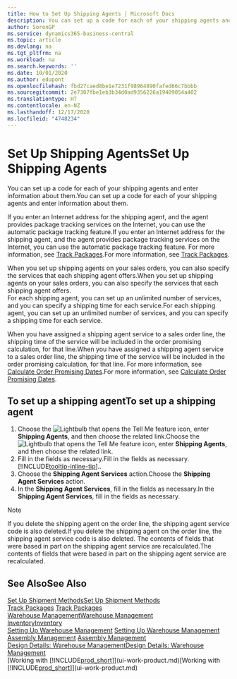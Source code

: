 ```yaml
---
title: How to Set Up Shipping Agents | Microsoft Docs
description: You can set up a code for each of your shipping agents and enter information about them.
author: SorenGP
ms.service: dynamics365-business-central
ms.topic: article
ms.devlang: na
ms.tgt_pltfrm: na
ms.workload: na
ms.search.keywords: ''
ms.date: 10/01/2020
ms.author: edupont
ms.openlocfilehash: fbd27caed8be1e7231f98964890fafed66c7bbbb
ms.sourcegitcommit: 2e7307fbe1eb3b34d0ad9356226a19409054a402
ms.translationtype: HT
ms.contentlocale: en-NZ
ms.lasthandoff: 12/17/2020
ms.locfileid: "4748234"
---
```

# <a name="set-up-shipping-agents"></a><span data-ttu-id="6f50a-103">Set Up Shipping Agents</span><span class="sxs-lookup"><span data-stu-id="6f50a-103">Set Up Shipping Agents</span></span>
<span data-ttu-id="6f50a-104">You can set up a code for each of your shipping agents and enter information about them.</span><span class="sxs-lookup"><span data-stu-id="6f50a-104">You can set up a code for each of your shipping agents and enter information about them.</span></span>  

<span data-ttu-id="6f50a-105">If you enter an Internet address for the shipping agent, and the agent provides package tracking services on the Internet, you can use the automatic package tracking feature.</span><span class="sxs-lookup"><span data-stu-id="6f50a-105">If you enter an Internet address for the shipping agent, and the agent provides package tracking services on the Internet, you can use the automatic package tracking feature.</span></span> <span data-ttu-id="6f50a-106">For more information, see [Track Packages](sales-how-track-packages.md).</span><span class="sxs-lookup"><span data-stu-id="6f50a-106">For more information, see [Track Packages](sales-how-track-packages.md).</span></span>

<span data-ttu-id="6f50a-107">When you set up shipping agents on your sales orders, you can also specify the services that each shipping agent offers.</span><span class="sxs-lookup"><span data-stu-id="6f50a-107">When you set up shipping agents on your sales orders, you can also specify the services that each shipping agent offers.</span></span>  
<span data-ttu-id="6f50a-108">For each shipping agent, you can set up an unlimited number of services, and you can specify a shipping time for each service.</span><span class="sxs-lookup"><span data-stu-id="6f50a-108">For each shipping agent, you can set up an unlimited number of services, and you can specify a shipping time for each service.</span></span>  

<span data-ttu-id="6f50a-109">When you have assigned a shipping agent service to a sales order line, the shipping time of the service will be included in the order promising calculation, for that line.</span><span class="sxs-lookup"><span data-stu-id="6f50a-109">When you have assigned a shipping agent service to a sales order line, the shipping time of the service will be included in the order promising calculation, for that line.</span></span> <span data-ttu-id="6f50a-110">For more information, see [Calculate Order Promising Dates](sales-how-to-calculate-order-promising-dates.md).</span><span class="sxs-lookup"><span data-stu-id="6f50a-110">For more information, see [Calculate Order Promising Dates](sales-how-to-calculate-order-promising-dates.md).</span></span>

## <a name="to-set-up-a-shipping-agent"></a><span data-ttu-id="6f50a-111">To set up a shipping agent</span><span class="sxs-lookup"><span data-stu-id="6f50a-111">To set up a shipping agent</span></span>  
1.  <span data-ttu-id="6f50a-112">Choose the ![Lightbulb that opens the Tell Me feature](media/ui-search/search_small.png "Tell me what you want to do") icon, enter **Shipping Agents**, and then choose the related link.</span><span class="sxs-lookup"><span data-stu-id="6f50a-112">Choose the ![Lightbulb that opens the Tell Me feature](media/ui-search/search_small.png "Tell me what you want to do") icon, enter **Shipping Agents**, and then choose the related link.</span></span>  
2.  <span data-ttu-id="6f50a-113">Fill in the fields as necessary.</span><span class="sxs-lookup"><span data-stu-id="6f50a-113">Fill in the fields as necessary.</span></span> [!INCLUDE[tooltip-inline-tip](includes/tooltip-inline-tip_md.md)]<span data-ttu-id="6f50a-114">.</span><span class="sxs-lookup"><span data-stu-id="6f50a-114">.</span></span>  
3.  <span data-ttu-id="6f50a-115">Choose the **Shipping Agent Services** action.</span><span class="sxs-lookup"><span data-stu-id="6f50a-115">Choose the **Shipping Agent Services** action.</span></span>
4. <span data-ttu-id="6f50a-116">In the **Shipping Agent Services**, fill in the fields as necessary.</span><span class="sxs-lookup"><span data-stu-id="6f50a-116">In the **Shipping Agent Services**, fill in the fields as necessary.</span></span>

> [!NOTE]  
>  <span data-ttu-id="6f50a-117">If you delete the shipping agent on the order line, the shipping agent service code is also deleted.</span><span class="sxs-lookup"><span data-stu-id="6f50a-117">If you delete the shipping agent on the order line, the shipping agent service code is also deleted.</span></span> <span data-ttu-id="6f50a-118">The contents of fields that were based in part on the shipping agent service are recalculated.</span><span class="sxs-lookup"><span data-stu-id="6f50a-118">The contents of fields that were based in part on the shipping agent service are recalculated.</span></span>  

## <a name="see-also"></a><span data-ttu-id="6f50a-119">See Also</span><span class="sxs-lookup"><span data-stu-id="6f50a-119">See Also</span></span>
[<span data-ttu-id="6f50a-120">Set Up Shipment Methods</span><span class="sxs-lookup"><span data-stu-id="6f50a-120">Set Up Shipment Methods</span></span>](sales-how-set-up-shipment-methods.md)  
<span data-ttu-id="6f50a-121">[Track Packages](sales-how-track-packages.md)  </span><span class="sxs-lookup"><span data-stu-id="6f50a-121">[Track Packages](sales-how-track-packages.md)  </span></span>  
[<span data-ttu-id="6f50a-122">Warehouse Management</span><span class="sxs-lookup"><span data-stu-id="6f50a-122">Warehouse Management</span></span>](warehouse-manage-warehouse.md)  
[<span data-ttu-id="6f50a-123">Inventory</span><span class="sxs-lookup"><span data-stu-id="6f50a-123">Inventory</span></span>](inventory-manage-inventory.md)  
<span data-ttu-id="6f50a-124">[Setting Up Warehouse Management](warehouse-setup-warehouse.md)   </span><span class="sxs-lookup"><span data-stu-id="6f50a-124">[Setting Up Warehouse Management](warehouse-setup-warehouse.md)   </span></span>  
<span data-ttu-id="6f50a-125">[Assembly Management](assembly-assemble-items.md)  </span><span class="sxs-lookup"><span data-stu-id="6f50a-125">[Assembly Management](assembly-assemble-items.md)  </span></span>  
[<span data-ttu-id="6f50a-126">Design Details: Warehouse Management</span><span class="sxs-lookup"><span data-stu-id="6f50a-126">Design Details: Warehouse Management</span></span>](design-details-warehouse-management.md)  
<span data-ttu-id="6f50a-127">[Working with [!INCLUDE[prod_short](includes/prod_short.md)]](ui-work-product.md)</span><span class="sxs-lookup"><span data-stu-id="6f50a-127">[Working with [!INCLUDE[prod_short](includes/prod_short.md)]](ui-work-product.md)</span></span>  
